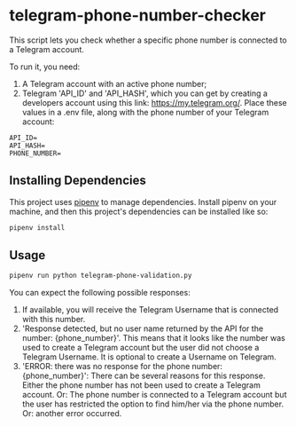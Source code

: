# telegram-phone-number-checker

This script lets you check whether a specific phone number is connected to a Telegram account.

To run it, you need:

1. A Telegram account with an active phone number;
2. Telegram 'API_ID' and 'API_HASH', which you can get by creating a developers account using this link: https://my.telegram.org/. Place these values in a .env file, along with the phone number of your Telegram account:

```
API_ID=
API_HASH=
PHONE_NUMBER=
```

## Installing Dependencies

This project uses [pipenv](https://pipenv.pypa.io/en/latest/#install-pipenv-today) to manage dependencies. Install pipenv on your machine, and then this project's dependencies can be installed like so:

```sh
pipenv install
```

## Usage
```sh
pipenv run python telegram-phone-validation.py
```

You can expect the following possible responses:

1. If available, you will receive the Telegram Username that is connected with this number.
2. 'Response detected, but no user name returned by the API for the number: {phone_number}'. This means that it looks like the number was used to create a Telegram account but the user did not choose a Telegram Username. It is optional to create a Username on Telegram.
3. 'ERROR: there was no response for the phone number: {phone_number}': There can be several reasons for this response. Either the phone number has not been used to create a Telegram account. Or: The phone number is connected to a Telegram account but the user has restricted the option to find him/her via the phone number. Or: another error occurred.
